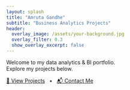 ```yaml
---
layout: splash
title: "Amruta Gandhe"
subtitle: "Business Analytics Projects"
header:
  overlay_image: /assets/your-background.jpg
  overlay_filter: 0.3
  show_overlay_excerpt: false
---
```


Welcome to my data analytics & BI portfolio.  
Explore my projects below.

[📁 View Projects](/projects/) &nbsp; • &nbsp; [📬 Contact Me](/contact/)
